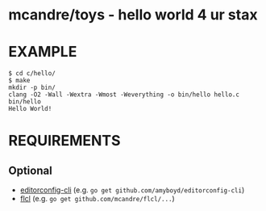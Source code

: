 # mcandre/toys - hello world 4 ur stax

# EXAMPLE

```
$ cd c/hello/
$ make
mkdir -p bin/
clang -O2 -Wall -Wextra -Wmost -Weverything -o bin/hello hello.c
bin/hello
Hello World!
```

# REQUIREMENTS

## Optional

* [editorconfig-cli](https://github.com/amyboyd/editorconfig-cli) (e.g. `go get github.com/amyboyd/editorconfig-cli`)
* [flcl](https://github.com/mcandre/flcl) (e.g. `go get github.com/mcandre/flcl/...`)
